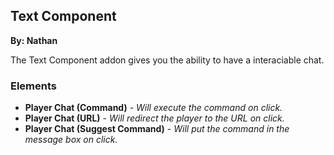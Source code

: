 ## Text Component
**By: Nathan**
<br>

The Text Component addon gives you the ability to have a interaciable chat.
<br>

### Elements
* **Player Chat (Command)** - *Will execute the command on click.*
* **Player Chat (URL)** - *Will redirect the player to the URL on click.*
* **Player Chat (Suggest Command)** - *Will put the command in the message box on click.*
